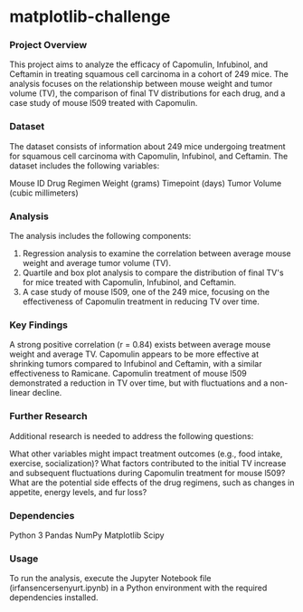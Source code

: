 # matplotlib-challenge
### Project Overview
This project aims to analyze the efficacy of Capomulin, Infubinol, and Ceftamin in treating squamous cell carcinoma in a cohort of 249 mice. The analysis focuses on the relationship between mouse weight and tumor volume (TV), the comparison of final TV distributions for each drug, and a case study of mouse l509 treated with Capomulin.

### Dataset
The dataset consists of information about 249 mice undergoing treatment for squamous cell carcinoma with Capomulin, Infubinol, and Ceftamin. The dataset includes the following variables:

Mouse ID
Drug Regimen
Weight (grams)
Timepoint (days)
Tumor Volume (cubic millimeters)

### Analysis
The analysis includes the following components:

1. Regression analysis to examine the correlation between average mouse weight and average tumor volume (TV).
2. Quartile and box plot analysis to compare the distribution of final TV's for mice treated with Capomulin, Infubinol, and Ceftamin.
3. A case study of mouse l509, one of the 249 mice, focusing on the effectiveness of Capomulin treatment in reducing TV over time.

### Key Findings
A strong positive correlation (r = 0.84) exists between average mouse weight and average TV.
Capomulin appears to be more effective at shrinking tumors compared to Infubinol and Ceftamin, with a similar effectiveness to Ramicane.
Capomulin treatment of mouse l509 demonstrated a reduction in TV over time, but with fluctuations and a non-linear decline.

### Further Research
Additional research is needed to address the following questions:

What other variables might impact treatment outcomes (e.g., food intake, exercise, socialization)?
What factors contributed to the initial TV increase and subsequent fluctuations during Capomulin treatment for mouse l509?
What are the potential side effects of the drug regimens, such as changes in appetite, energy levels, and fur loss?

### Dependencies
Python 3
Pandas
NumPy
Matplotlib
Scipy

### Usage
To run the analysis, execute the Jupyter Notebook file (irfansencersenyurt.ipynb) in a Python environment with the required dependencies installed.
